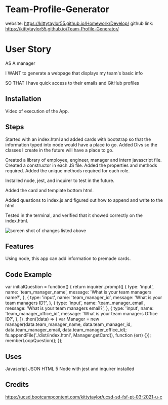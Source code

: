 # Team-Profile-Generator
website: https://kittytaylor55.github.io/Homework/Develop/
github link: https://kittytaylor55.github.io/Team-Profile-Generator/


# User Story

AS A manager

I WANT to generate a webpage that displays my team's basic info

SO THAT I have quick access to their emails and GitHub profiles

## Installation
Video of execution of the App.

## Steps
Started with an index.html and added cards with bootstrap so that the information typed into node would have a place to go.
Added Divs so the classes I create in the future will have a place to go.

Created a library of employee, engineer, manager and intern javascript file.
Created a constructor in each JS file.
Added the properties and methods required.
Added the unique methods required for each role.

Installed node, jest, and inquirer to test in the future.

Added the card and template bottom html.

Added questions to index.js and figured out how to  append and write to the html.

Tested in the terminal, and verified that it showed correctly on the index.html.

<img src="https://kittytaylor55.github.io/Team-Profile-Generator/Assets/screenshot.png" alt="screen shot of changes listed above"/>


## Features
Using node, this app can add information to premade cards.

## Code Example

var initialQuestion = function() {
    return inquirer
    .prompt([
        {
            type: 'input',
            name: 'team_manager_name',
            message: 'What is your team managers name?',
        },
        {
            type: 'input',
            name: 'team_manager_id',
            message: 'What is your team managers ID?',
        },
        {
            type: 'input',
            name: 'team_manager_email',
            message: 'What is your team managers email?',
        },
        {
            type: 'input',
            name: 'team_manager_office_id',
            message: 'What is your team managers Office ID?',
        },
    ])
    .then((data) => {
        var Manager = new manager(data.team_manager_name, data.team_manager_id, data.team_manager_email, data.team_manager_office_id);
        fs.appendFile('./dist/index.html', Manager.getCard(), function (err) {});
        memberLoopQuestion();
    });

## Uses
Javascript
JSON
HTML 5
Node with jest and inquirer installed

## Credits
https://ucsd.bootcampcontent.com/kittytaylor/ucsd-sd-fsf-pt-03-2021-u-c
